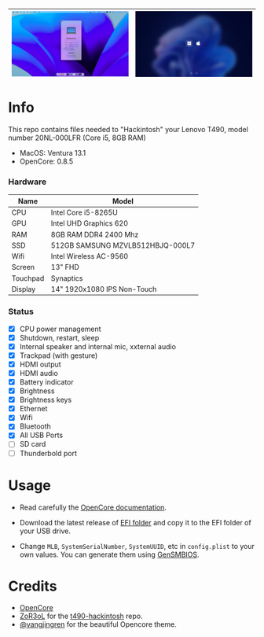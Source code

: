 
| ![](./.github/desktop.jpeg) | ![](.github/boot.jpeg) |
| --------------------------- | ---------------------- |

# Info
This repo contains files needed to "Hackintosh" your Lenovo T490, model number 20NL-000LFR (Core i5, 8GB RAM)

+ MacOS:     Ventura 13.1
+ OpenCore:  0.8.5
### Hardware 

| Name     | Model                            |
| -------- | -------------------------------- |
| CPU      | Intel Core i5-8265U              |
| GPU      | Intel UHD Graphics 620           |
| RAM      | 8GB RAM DDR4 2400 Mhz            |
| SSD      | 512GB SAMSUNG MZVLB512HBJQ-000L7 |
| Wifi     | Intel Wireless AC-9560           |
| Screen   | 13" FHD                          |
| Touchpad | Synaptics                        |
| Display  | 14" 1920x1080 IPS Non-Touch      |

### Status

- [x] CPU power management
- [x] Shutdown, restart, sleep
- [x] Internal speaker and internal mic, xxternal audio
- [x] Trackpad (with gesture)
- [x] HDMI output
- [x] HDMI audio
- [x] Battery indicator
- [x] Brightness
- [x] Brightness keys
- [x] Ethernet
- [x] Wifi
- [x] Bluetooth
- [x] All USB Ports
- [ ] SD card  
- [ ] Thunderbold port  

# Usage

+ Read carefully the [OpenCore documentation](https://dortania.github.io/OpenCore-Install-Guide/prerequisites.html#prerequisites).

+ Download the latest release of [EFI folder](https://github.com/betty2310/thinkmac/releases/tag/v1.0.0) and copy it to the EFI folder of your USB drive.

+ Change `MLB`, `SystemSerialNumber`, `SystemUUID`, etc in `config.plist` to your own values. You can generate them using [GenSMBIOS](https://github.com/corpnewt/GenSMBIOS/tree/8ecef0485c9e0e540b709f2573ae0ff2b7a250a2).

# Credits

+ [OpenCore](https://dortania.github.io/OpenCore-Install-Guide/)
+ [ZoR3oL](https://github.com/ZoR3oL) for the [t490-hackintosh](https://github.com/ZoR3oL/t490-hackintosh) repo.
+ [@yangjingren](https://twitter.com/yangjingren/status/1459141341779087367) for the beautiful Opencore theme.
